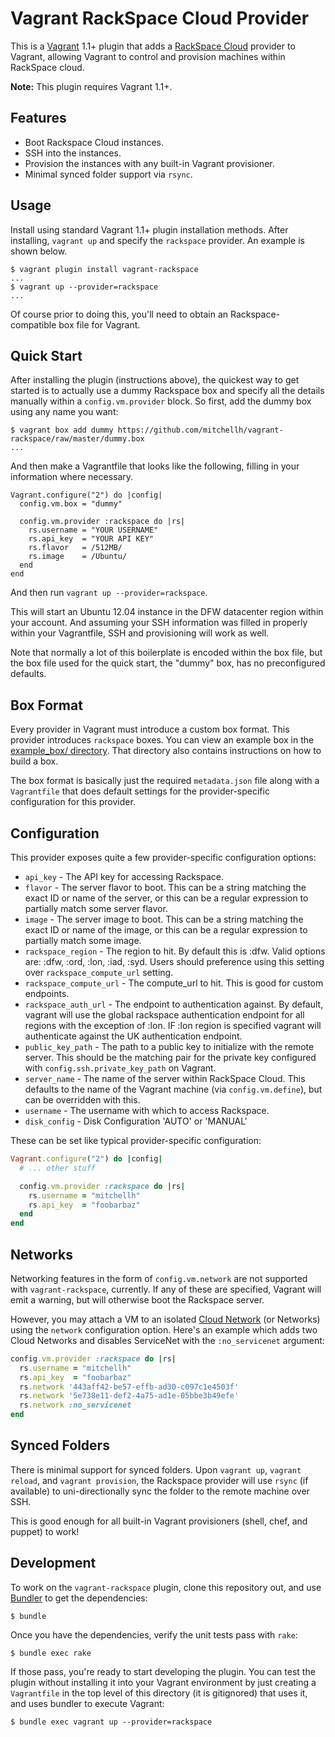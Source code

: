 # Vagrant RackSpace Cloud Provider

This is a [Vagrant](http://www.vagrantup.com) 1.1+ plugin that adds a
[RackSpace Cloud](http://www.rackspace.com/cloud) provider to Vagrant,
allowing Vagrant to control and provision machines within RackSpace
cloud.

**Note:** This plugin requires Vagrant 1.1+.

## Features

* Boot Rackspace Cloud instances.
* SSH into the instances.
* Provision the instances with any built-in Vagrant provisioner.
* Minimal synced folder support via `rsync`.

## Usage

Install using standard Vagrant 1.1+ plugin installation methods. After
installing, `vagrant up` and specify the `rackspace` provider. An example is
shown below.

```
$ vagrant plugin install vagrant-rackspace
...
$ vagrant up --provider=rackspace
...
```

Of course prior to doing this, you'll need to obtain an Rackspace-compatible
box file for Vagrant.

## Quick Start

After installing the plugin (instructions above), the quickest way to get
started is to actually use a dummy Rackspace box and specify all the details
manually within a `config.vm.provider` block. So first, add the dummy
box using any name you want:

```
$ vagrant box add dummy https://github.com/mitchellh/vagrant-rackspace/raw/master/dummy.box
...
```

And then make a Vagrantfile that looks like the following, filling in
your information where necessary.

```
Vagrant.configure("2") do |config|
  config.vm.box = "dummy"

  config.vm.provider :rackspace do |rs|
    rs.username = "YOUR USERNAME"
    rs.api_key  = "YOUR API KEY"
    rs.flavor   = /512MB/
    rs.image    = /Ubuntu/
  end
end
```

And then run `vagrant up --provider=rackspace`.

This will start an Ubuntu 12.04 instance in the DFW datacenter region within
your account. And assuming your SSH information was filled in properly
within your Vagrantfile, SSH and provisioning will work as well.

Note that normally a lot of this boilerplate is encoded within the box
file, but the box file used for the quick start, the "dummy" box, has
no preconfigured defaults.

## Box Format

Every provider in Vagrant must introduce a custom box format. This
provider introduces `rackspace` boxes. You can view an example box in
the [example_box/ directory](https://github.com/mitchellh/vagrant-rackspace/tree/master/example_box).
That directory also contains instructions on how to build a box.

The box format is basically just the required `metadata.json` file
along with a `Vagrantfile` that does default settings for the
provider-specific configuration for this provider.

## Configuration

This provider exposes quite a few provider-specific configuration options:

* `api_key` - The API key for accessing Rackspace.
* `flavor` - The server flavor to boot. This can be a string matching
  the exact ID or name of the server, or this can be a regular expression
  to partially match some server flavor.
* `image` - The server image to boot. This can be a string matching the
  exact ID or name of the image, or this can be a regular expression to
  partially match some image.
* `rackspace_region` - The region to hit. By default this is :dfw. Valid options are: 
:dfw, :ord, :lon, :iad, :syd.  Users should preference using this setting over `rackspace_compute_url` setting.
* `rackspace_compute_url` - The compute_url to hit. This is good for custom endpoints. 
* `rackspace_auth_url` - The endpoint to authentication against. By default, vagrant will use the global
rackspace authentication endpoint for all regions with the exception of :lon. IF :lon region is specified
vagrant will authenticate against the UK authentication endpoint.
* `public_key_path` - The path to a public key to initialize with the remote
  server. This should be the matching pair for the private key configured
  with `config.ssh.private_key_path` on Vagrant.
* `server_name` - The name of the server within RackSpace Cloud. This
  defaults to the name of the Vagrant machine (via `config.vm.define`), but
  can be overridden with this.
* `username` - The username with which to access Rackspace.
* `disk_config` - Disk Configuration  'AUTO' or 'MANUAL'

These can be set like typical provider-specific configuration:

```ruby
Vagrant.configure("2") do |config|
  # ... other stuff

  config.vm.provider :rackspace do |rs|
    rs.username = "mitchellh"
    rs.api_key  = "foobarbaz"
  end
end
```

## Networks

Networking features in the form of `config.vm.network` are not
supported with `vagrant-rackspace`, currently. If any of these are
specified, Vagrant will emit a warning, but will otherwise boot
the Rackspace server.

However, you may attach a VM to an isolated [Cloud Network](http://www.rackspace.com/knowledge_center/article/getting-started-with-cloud-networks) (or Networks) using the `network` configuration option. Here's an example which adds two Cloud Networks and disables ServiceNet with the `:no_servicenet` argument:

```ruby
config.vm.provider :rackspace do |rs|
  rs.username = "mitchellh"
  rs.api_key  = "foobarbaz"
  rs.network '443aff42-be57-effb-ad30-c097c1e4503f'
  rs.network '5e738e11-def2-4a75-ad1e-05bbe3b49efe'
  rs.network :no_servicenet
end
```

## Synced Folders

There is minimal support for synced folders. Upon `vagrant up`,
`vagrant reload`, and `vagrant provision`, the Rackspace provider will use
`rsync` (if available) to uni-directionally sync the folder to
the remote machine over SSH.

This is good enough for all built-in Vagrant provisioners (shell,
chef, and puppet) to work!

## Development

To work on the `vagrant-rackspace` plugin, clone this repository out, and use
[Bundler](http://gembundler.com) to get the dependencies:

```
$ bundle
```

Once you have the dependencies, verify the unit tests pass with `rake`:

```
$ bundle exec rake
```

If those pass, you're ready to start developing the plugin. You can test
the plugin without installing it into your Vagrant environment by just
creating a `Vagrantfile` in the top level of this directory (it is gitignored)
that uses it, and uses bundler to execute Vagrant:

```
$ bundle exec vagrant up --provider=rackspace
```
